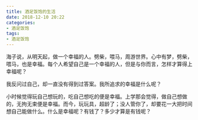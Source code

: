 ```yaml
---
title: 酒足饭饱的生活
date: 2018-12-10 20:22
categories:
- 酒足饭饱
tags:
- 酒足饭饱
---
```

海子说，从明天起，做一个幸福的人。劈柴，喂马，周游世界。心中有梦，劈柴，喂马，也是幸福。每个人希望自己是一个幸福的人，但是与你而言，怎样才算得上幸福呢？

我反问过自己，却一直没有得到过答案。我所追求的幸福是什么呢？

小时候觉得玩自己想玩的，吃自己想吃的便是幸福。上学那会觉得，做自己想做的，无拘无束便是幸福。而今，玩玩具，超龄了；没人管你了，却要花一大把时间想自己能做什么。什么是幸福呢？有钱了？多少才算是有钱呢？







